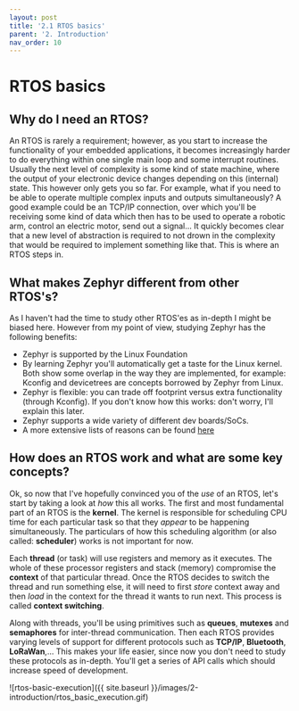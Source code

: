 ```yaml
---
layout: post
title: '2.1 RTOS basics'
parent: '2. Introduction'
nav_order: 10
---
```


# RTOS basics

## Why do I need an RTOS?

An RTOS is rarely a requirement; however, as you start to increase the functionality of your embedded applications, it becomes increasingly harder to do everything within one single main loop and some interrupt routines. Usually the next level of complexity is some kind of state machine, where the output of your electronic device changes depending on this (internal) state. This however only gets you so far. For example, what if you need to be able to operate multiple complex inputs and outputs simultaneously? A good example could be an TCP/IP connection, over which you'll be receiving some kind of data which then has to be used to operate a robotic arm, control an electric motor, send out a signal... It quickly becomes clear that a new level of abstraction is required to not drown in the complexity that would be required to implement something like that. This is where an RTOS steps in.

## What makes Zephyr different from other RTOS's?

As I haven't had the time to study other RTOS'es as in-depth I might be biased here. However from my point of view, studying Zephyr has the following benefits:
- Zephyr is supported by the Linux Foundation
- By learning Zephyr you'll automatically get a taste for the Linux kernel. Both show some overlap in the way they are implemented, for example: Kconfig and devicetrees are concepts borrowed by Zephyr from Linux.
- Zephyr is flexible: you can trade off footprint versus extra functionality (through Kconfig). If you don't know how this works: don't worry, I'll explain this later.
- Zephyr supports a wide variety of different dev boards/SoCs. 
- A more extensive lists of reasons can be found [here](https://docs.zephyrproject.org/latest/introduction/index.html)

## How does an RTOS work and what are some key concepts?

Ok, so now that I've hopefully convinced you of the *use* of an RTOS, let's start by taking a look at *how* this all works. The first and most fundamental part of an RTOS is the **kernel**. The kernel is responsible for scheduling CPU time for each particular task so that they *appear* to be happening simultaneously. The particulars of how this scheduling algorithm (or also called: **scheduler**) works is not important for now. 

Each **thread** (or task) will use registers and memory as it executes. The whole of these processor registers and stack (memory) compromise the **context** of that particular thread. Once the RTOS decides to switch the thread and run something else, it will need to first *store* context away and then *load* in the context for the thread it wants to run next. This process is called **context switching**.

Along with threads, you'll be using primitives such as **queues**, **mutexes** and **semaphores** for inter-thread communication. Then each RTOS provides varying levels of support for different protocols such as **TCP/IP**, **Bluetooth**, **LoRaWan**,... This makes your life easier, since now you don't need to study these protocols as in-depth. You'll get a series of API calls which should increase speed of development.

![rtos-basic-execution]({{ site.baseurl }}/images/2-introduction/rtos_basic_execution.gif)